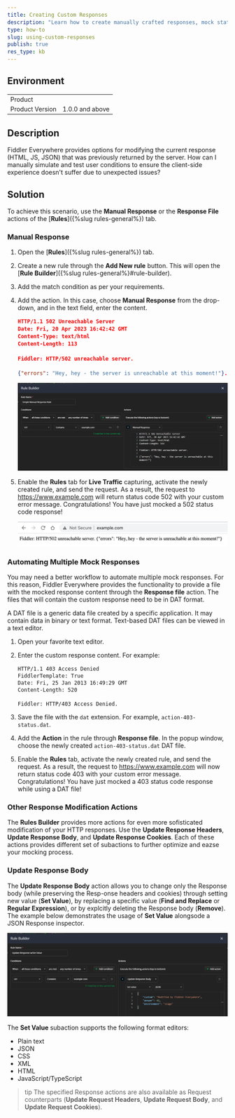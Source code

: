 ```yaml
---
title: Creating Custom Responses
description: "Learn how to create manually crafted responses, mock status codes, and use external files with predefined responses with the Fiddler Everywhere web-debugging client."
type: how-to
slug: using-custom-responses
publish: true
res_type: kb
---
```



## Environment

|   |   |
|---|---|
| Product   |
| Product Version | 1.0.0 and above  |

## Description

Fiddler Everywhere provides options for modifying the current response (HTML, JS, JSON) that was previously returned by the server. How can I manually simulate and test user conditions to ensure the client-side experience doesn't suffer due to unexpected issues?

## Solution

To achieve this scenario, use the **Manual Response** or the **Response File** actions of the [**Rules**]({%slug rules-general%}) tab.

### Manual Response

1. Open the [**Rules**]({%slug rules-general%}) tab.

1. Create a new rule through the **Add New rule** button. This will open the [**Rule Builder**]({%slug rules-general%}#rule-builder).

1. Add the match condition as per your requirements.

1. Add the action. In this case, choose **Manual Response** from the drop-down, and in the text field, enter the content.

    ```JSON
    HTTP/1.1 502 Unreachable Server
    Date: Fri, 20 Apr 2023 16:42:42 GMT
    Content-Type: text/html
    Content-Length: 113

    Fiddler: HTTP/502 unreachable server.      

    {"errors": "Hey, hey - the server is unreachable at this moment!"}.      
    ```

    ![Sample unreachable host rule](../images/kb/dat-files/kb-rules-unreachable.png)

1. Enable the **Rules** tab for **Live Traffic** capturing, activate the newly created rule, and send the request. As a result, the request to https://www.example.com will return status code 502 with your custom error message. Congratulations! You have just mocked a 502 status code response!

    ![Unreachable rule applied in Chrome](../images/kb/dat-files/kb-rules-chrome-result.png)

### Automating Multiple Mock Responses

You may need a better workflow to automate multiple mock responses. For this reason, Fiddler Everywhere provides the functionality to provide a file with the mocked response content through the **Response file** action. The files that will contain the custom response need to be in DAT format.

A DAT file is a generic data file created by a specific application. It may contain data in binary or text format. Text-based DAT files can be viewed in a text editor.

1. Open your favorite text editor.

2. Enter the custom response content. For example:

    ```
    HTTP/1.1 403 Access Denied
    FiddlerTemplate: True
    Date: Fri, 25 Jan 2013 16:49:29 GMT
    Content-Length: 520

    Fiddler: HTTP/403 Access Denied.
    ```

3. Save the file with the `dat` extension. For example, `action-403-status.dat`.

4. Add the **Action** in the rule through **Response file**. In the popup window, choose the newly created `action-403-status.dat` DAT file.

5. Enable the **Rules** tab, activate the newly created rule, and send the request. As a result, the request to https://www.example.com will now return status code 403 with your custom error message. Congratulations! You have just mocked a 403 status code response while using a DAT file!

### Other Response Modification Actions

The **Rules Builder** provides more actions for even more sofisticated modification of your HTTP responses. Use the **Update Response Headers**, **Update Response Body**, and **Update Response Cookies**. Each of these actions provides different set of subactions to further optimize and eazse your mocking process.


### Update Response Body

The **Update Response Body** action allows you to change only the Response body (while preserving the Resp-onse headers and cookies) through setting new value (**Set Value**), by replacing a specific value (**Find and Replace** or **Regular Expression**), or by explcitly deleting the Response body (**Remove**). The example below demonstrates the usage of **Set Value** alongsode a JSON Response inspector.

![ Update Response Body with Set Value](../images/kb/dat-files/kb-rules-response-body-set-value.png)

The **Set Value** subaction supports the following format editors:
 - Plain text
 - JSON
 - CSS
 - XML
 - HTML
 - JavaScript/TypeScript

>tip The specified Response actions are also available as Request counterparts (**Update Request Headers**, **Update Request Body**, and **Update Request Cookies**).